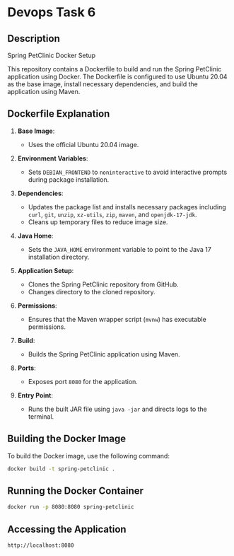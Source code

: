 # Devops Task 6

## Description
Spring PetClinic Docker Setup

This repository contains a Dockerfile to build and run the Spring PetClinic application using Docker. The Dockerfile is configured to use Ubuntu 20.04 as the base image, install necessary dependencies, and build the application using Maven.

## Dockerfile Explanation

1. **Base Image**:
   - Uses the official Ubuntu 20.04 image.

2. **Environment Variables**:
   - Sets `DEBIAN_FRONTEND` to `noninteractive` to avoid interactive prompts during package installation.

3. **Dependencies**:
   - Updates the package list and installs necessary packages including `curl`, `git`, `unzip`, `xz-utils`, `zip`, `maven`, and `openjdk-17-jdk`.
   - Cleans up temporary files to reduce image size.

4. **Java Home**:
   - Sets the `JAVA_HOME` environment variable to point to the Java 17 installation directory.

5. **Application Setup**:
   - Clones the Spring PetClinic repository from GitHub.
   - Changes directory to the cloned repository.

6. **Permissions**:
   - Ensures that the Maven wrapper script (`mvnw`) has executable permissions.

7. **Build**:
   - Builds the Spring PetClinic application using Maven.

8. **Ports**:
   - Exposes port `8080` for the application.

9. **Entry Point**:
   - Runs the built JAR file using `java -jar` and directs logs to the terminal.

## Building the Docker Image

To build the Docker image, use the following command:

```bash
docker build -t spring-petclinic .
```

## Running the Docker Container
```bash
docker run -p 8080:8080 spring-petclinic
```

## Accessing the Application
```bash
http://localhost:8080
```
